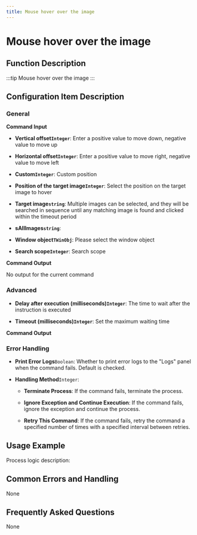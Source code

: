 ```yaml
---
title: Mouse hover over the image
---
```


# Mouse hover over the image

## Function Description

:::tip 
Mouse hover over the image
:::

## Configuration Item Description

### General

**Command Input**

- **Vertical offset`Integer`**: Enter a positive value to move down, negative value to move up

- **Horizontal offset`Integer`**: Enter a positive value to move right, negative value to move left

- **Custom`Integer`**: Custom position

- **Position of the target image`Integer`**: Select the position on the target image to hover

- **Target image`string`**: Multiple images can be selected, and they will be searched in sequence until any matching image is found and clicked within the timeout period

- **sAllImages`string`**: 

- **Window object`TWinObj`**: Please select the window object

- **Search scope`Integer`**: Search scope


**Command Output**

No output for the current command

### Advanced

- **Delay after execution (milliseconds)`Integer`**: The time to wait after the instruction is executed

- **Timeout (milliseconds)`Integer`**: Set the maximum waiting time


**Command Output**

### Error Handling

- **Print Error Logs**`Boolean`: Whether to print error logs to the "Logs" panel when the command fails. Default is checked. 

- **Handling Method**`Integer`:

    - **Terminate Process**: If the command fails, terminate the process.

    - **Ignore Exception and Continue Execution**: If the command fails, ignore the exception and continue the process.

    - **Retry This Command**: If the command fails, retry the command a specified number of times with a specified interval between retries.

## Usage Example

Process logic description:

## Common Errors and Handling

None

## Frequently Asked Questions

None

